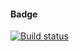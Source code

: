 #### Badge 

[![Build status](https://ci.appveyor.com/api/projects/status/8wo2k05sgseqaqr2?svg=true)](https://ci.appveyor.com/project/AlexanderSamisko/ahj-env)